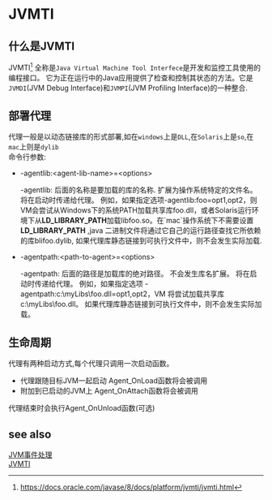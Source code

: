 # JVMTI 

## 什么是JVMTI

JVMTI[^1] 全称是`Java Virtual Machine Tool Interfece`是开发和监控工具使用的编程接口。 它为正在运行中的Java应用提供了检查和控制其状态的方法。它是`JVMDI`(JVM Debug Interface)和`JVMPI`(JVM Profiling Interface)的一种整合.
  




[^1]: https://docs.oracle.com/javase/8/docs/platform/jvmti/jvmti.html

## 部署代理

代理一般是以动态链接库的形式部署,如在`windows`上是`DLL`,在`Solaris`上是`so`,在`mac`上则是`dylib` <br/>
命令行参数: <br/>
* -agentlib:\<agent-lib-name\>=\<options\>
  <p>
  -agentlib: 后面的名称是要加载的库的名称. <agent-lib-name> 扩展为操作系统特定的文件名。 <options> 将在启动时传递给代理。 例如，如果指定选项-agentlib:foo=opt1,opt2，则VM会尝试从Windows下的系统PATH加载共享库foo.dll，或者Solaris运行环境下从<b>LD_LIBRARY_PATH</b>加载libfoo.so。在`mac`操作系统下不需要设置<b>LD_LIBRARY_PATH</b> ,java 二进制文件将通过它自己的运行路径查找它所依赖的库blifoo.dylib, 如果代理库静态链接到可执行文件中，则不会发生实际加载.
    </p>
  
* -agentpath:\<path-to-agent>=\<options>
    <p>
  -agentpath: 后面的路径是加载库的绝对路径。 不会发生库名扩展。 <options> 将在启动时传递给代理。 例如，如果指定选项 
      -agentpath:c:\myLibs\foo.dll=opt1,opt2，VM 将尝试加载共享库 c:\myLibs\foo.dll。 如果代理库静态链接到可执行文件中，则不会发生实际加载。</p>
  
## 生命周期 
代理有两种启动方式,每个代理只调用一次启动函数。
 * 代理跟随目标JVM一起启动 Agent_OnLoad函数将会被调用 
 * 附加到已启动的JVM上 Agent_OnAttach函数将会被调用 <br/>
      
代理结束时会执行Agent_OnUnload函数(可选)
  
## see also
[JVM事件处理](https://github.com/openjdk/jdk/blob/jdk8-b120/jdk/src/share/back/eventHandler.c)<br/>
[JVMTI](https://github.com/openjdk/jdk/blob/jdk8-b120/jdk/src/share/javavm/export/jvmti.h)
